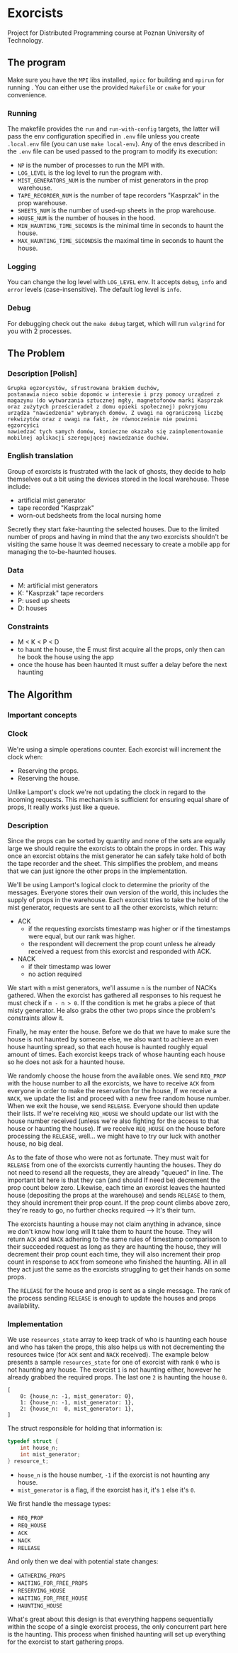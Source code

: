 # Exorcists

Project for Distributed Programming course at Poznan University of Technology.

## The program

Make sure you have the `MPI` libs installed, `mpicc` for building and `mpirun` for running . You can either use the
provided `Makefile` or `cmake` for your convenience.

### Running

The makefile provides the `run` and `run-with-config` targets, the latter will pass the env configuration specified
in `.env` file unless you create `.local.env` file (you can use `make local-env`). Any of the envs described in
the `.env` file can be used passed to the program to modify its execution:

- `NP` is the number of processes to run the MPI with.
- `LOG_LEVEL` is the log level to run the program with.
- `MIST_GENERATORS_NUM` is the number of mist generators in the prop warehouse.
- `TAPE_RECORDER_NUM` is the number of tape recorders "Kasprzak" in the prop warehouse.
- `SHEETS_NUM` is the number of used-up sheets in the prop warehouse.
- `HOUSE_NUM` is the number of houses in the hood.
- `MIN_HAUNTING_TIME_SECONDS` is the minimal time in seconds to haunt the house.
- `MAX_HAUNTING_TIME_SECONDS`is the maximal time in seconds to haunt the house.

### Logging

You can change the log level with `LOG_LEVEL` env. It accepts `debug`, `info` and `error` levels (case-insensitive). The
default log level is `info`.

### Debug

For debugging check out the `make debug` target, which will run `valgrind` for you with 2 processes.

## The Problem

### Description [Polish]

```text
Grupka egzorcystów, sfrustrowana brakiem duchów,
postanawia nieco sobie dopomóc w interesie i przy pomocy urządzeń z
magazynu (do wytwarzania sztucznej mgły, magnetofonów marki Kasprzak
oraz zużytych prześcieradeł z domu opieki społecznej) pokryjomu
urządza "nawiedzenia" wybranych domów. Z uwagi na ograniczoną liczbę
rekwizytów oraz z uwagi na fakt, że równocześnie nie powinni egzorcyści 
nawiedzać tych samych domów, konieczne okazało się zaimplementowanie
mobilnej aplikacji szeregującej nawiedzanie duchów.
```

### English translation

Group of exorcists is frustrated with the lack of ghosts, they decide to help themselves out a bit using the devices
stored in the local warehouse. These include:

- artificial mist generator
- tape recorded "Kasprzak"
- worn-out bedsheets from the local nursing home

Secretly they start fake-haunting the selected houses. Due to the limited number of props and having in mind that the
any two exorcists shouldn't be visiting the same house It was deemed necessary to create a mobile app for managing the
to-be-haunted houses.

### Data

- M: artificial mist generators
- K: "Kasprzak" tape recorders
- P: used up sheets
- D: houses

### Constraints

- M < K < P < D
- to haunt the house, the E must first acquire all the props, only then can he book the house using the app
- once the house has been haunted It must suffer a delay before the next haunting

## The Algorithm

### Important concepts

### Clock

We're using a simple operations counter. Each exorcist will increment the clock when:

- Reserving the props.
- Reserving the house.

Unlike Lamport's clock we're not updating the clock in regard to the incoming requests. This mechanism is sufficient for
ensuring equal share of props, It really works just like a queue.

### Description

Since the props can be sorted by quantity and none of the sets are equally large we should require the exorcists to
obtain the props in order. This way once an exorcist obtains the mist generator he can safely take hold of both the tape
recorder and the sheet. This simplifies the problem, and means that we can just ignore the other props in the
implementation.

We'll be using Lamport's logical clock to determine the priority of the messages. Everyone stores their own version of
the world, this includes the supply of props in the warehouse. Each exorcist tries to take the hold of the mist
generator, requests are sent to all the other exorcists, which return:

- ACK
    - if the requesting exorcists timestamp was higher or if the timestamps were equal, but our rank was higher.
    - the respondent will decrement the prop count unless he already received a request from this exorcist and responded
      with ACK.
- NACK
    - if their timestamp was lower
    - no action required

We start with `m` mist generators, we'll assume `n` is the number of NACKs gathered. When the exorcist has gathered all
responses to his request he must check if `m - n > 0`. If the condition is met he grabs a piece of that misty generator.
He also grabs the other two props since the problem's constraints allow it.

Finally, he may enter the house. Before we do that we have to make sure the house is not haunted by someone else, we
also want to achieve an even house haunting spread, so that each house is haunted roughly equal amount of times. Each
exorcist keeps track of whose haunting each house so he does not ask for a haunted house.

We randomly choose the house from the available ones. We send `REQ_PROP` with the house number to all the exorcists, we
have to receive `ACK` from everyone in order to make the reservation for the house, If we receive a `NACK`, we update
the list and proceed with a new free random house number. When we exit the house, we send `RELEASE`. Everyone should
then update their lists. If we're receiving `REQ_HOUSE` we should update our list with the house number received (unless
we're also fighting for the access to that house or haunting the house). If we receive `REQ_HOUSE` on the house before
processing the `RELEASE`, well... we might have to try our luck with another house, no big deal.

As to the fate of those who were not as fortunate. They must wait for `RELEASE` from one of the exorcists currently
haunting the houses. They do not need to resend all the requests, they are already "queued" in line. The important bit
here is that they can (and should If need be) decrement the prop count below zero. Likewise, each time an exorcist
leaves the haunted house (depositing the props at the warehouse) and sends `RELEASE` to them, they should increment
their prop count. If the prop count climbs above zero, they're ready to go, no further checks required --> It's their
turn.

The exorcists haunting a house may not claim anything in advance, since we don't know how long will It take them to
haunt the house. They will return `ACK` and `NACK` adhering to the same rules of timestamp comparison to their succeeded
request as long as they are haunting the house, they will decrement their prop count each time, they will also increment
their prop count in response to `ACK` from someone who finished the haunting. All in all they act just the same as the
exorcists struggling to get their hands on some props.

The `RELEASE` for the house and prop is sent as a single message. The rank of the process sending `RELEASE` is enough to
update the houses and props availability.

### Implementation

We use `resources_state` array to keep track of who is haunting each house and who has taken the props, this also helps
us with not decrementing the resources twice (for `ACK` sent and `NACK` received). The example below presents a sample
`resources_state` for one of exorcist with rank `0` who is not haunting any house. The exorcist `1` is not haunting
either, however he already grabbed the required props. The last one `2` is haunting the house `0`.

```text
[
    0: {house_n: -1, mist_generator: 0},
    1: {house_n: -1, mist_generator: 1},
    2: {house_n:  0, mist_generator: 1},
]
```

The struct responsible for holding that information is:

```c
typedef struct {
    int house_n;
    int mist_generator;
} resource_t;
```

- `house_n` is the house number, `-1` if the exorcist is not haunting any house.
- `mist_generator` is a flag, if the exorcist has it, it's `1` else it's `0`.

We first handle the message types:

- `REQ_PROP`
- `REQ_HOUSE`
- `ACK`
- `NACK`
- `RELEASE`

And only then we deal with potential state changes:

- `GATHERING_PROPS`
- `WAITING_FOR_FREE_PROPS`
- `RESERVING_HOUSE`
- `WAITING_FOR_FREE_HOUSE`
- `HAUNTING_HOUSE`

What's great about this design is that everything happens sequentially within the scope of a single exorcist process,
the only concurrent part here is the haunting. This process when finished haunting will set up everything for the
exorcist to start gathering props.
